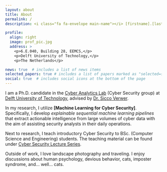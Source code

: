 ```yaml
---
layout: about
title: About
permalink: /
description: <i class="fa fa-envelope main-name"></i> [firstname].[lastname]@tudelft.nl

profile:
  align: right
  image: prof_pic.jpg
  address: >
    <p>6.E.040, Building 28, EEMCS,</p>
    <p>Delft University of Technology,</p>
    <p>The Netherlands</p>

news: true  # includes a list of news items
selected_papers: true # includes a list of papers marked as "selected={true}"
social: true  # includes social icons at the bottom of the page
---
```


I am a Ph.D. candidate in the [Cyber Analytics Lab](https://cyber-analytics.nl/) (Cyber Security group) at [Delft University of Technology](https://www.tudelft.nl/), advised by [Dr. Sicco Verwer](https://www.tudelft.nl/staff/s.e.verwer/). 

In my research, I utilize <b class="main-name">[Machine Learning for Cyber Security]</b>. Specifically, I develop *explainable sequential machine learning pipelines* that extract actionable intelligence from large volumes of cyber data with the aim of assisting security analysts in their daily operations.

Next to research, I teach introductory Cyber Security to BSc. (Computer Science and Engineering) students. The teaching material can be found under [Cyber Security Lecture Series](https://azqa.github.io/teaching/).

Outside of work, I love landscape photography and traveling. I enjoy discussions about human psychology, devious behavior, cats, imposter syndrome, and... well... cats.
